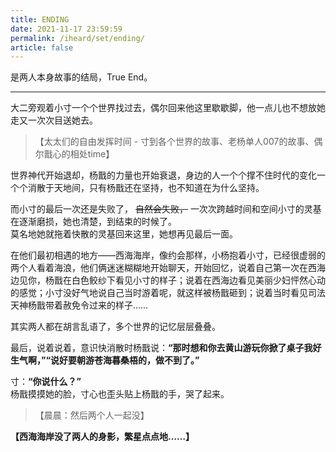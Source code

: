 ```yaml
---
title: ENDING
date: 2021-11-17 23:59:59
permalink: /iheard/set/ending/
article: false
---
```


是两人本身故事的结局，True End。

---

大二旁观着小寸一个个世界找过去，偶尔回来他这里歇歇脚，他一点儿也不想放她走又一次次目送她去。

> 【太太们的自由发挥时间 - 寸到各个世界的故事、老杨单人007的故事、偶尔戬心的相处time】

世界神代开始退却，杨戬的力量也开始衰退，身边的人一个个撑不住时代的变化一个个消散于天地间，只有杨戬还在坚持，也不知道在为什么坚持。

而小寸的最后一次还是失败了， ~~自然会失败，~~ 一次次跨越时间和空间小寸的灵基在逐渐磨损，她也清楚，到结束的时候了。  
莫名地她就拖着快散的灵基回来这里，她想再见最后一面。

在他们最初相遇的地方——西海海岸，像约会那样，小杨抱着小寸，已经很虚弱的两个人看着海浪，他们俩迷迷糊糊地开始聊天，开始回忆，说着自己第一次在西海边见你，杨戬在白色鲛纱下看见小寸的样子；说着在西海边看见美丽少妇怦然心动的感觉；小寸没好气地说自己当时游着呢，就这样被杨戬砸到；说着当时看见司法天神杨戬带着赦免令过来的样子……

其实两人都在胡言乱语了，多个世界的记忆层层叠叠。

最后，说着说着，意识快消散时杨戬说：**“那时想和你去黄山游玩你掀了桌子我好生气啊，”“说好要朝游苍海暮桑梧的，做不到了。”**

寸：**“你说什么？”**  
杨戬摸摸她的脸，寸心也歪头贴上杨戬的手，哭了起来。

> 【晨晨：然后两个人一起没】

**【西海海岸没了两人的身影，繁星点点地……】**
